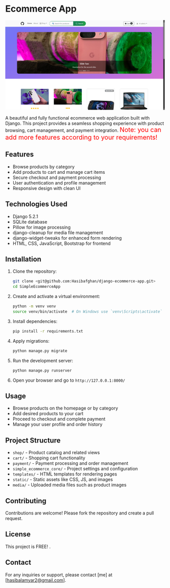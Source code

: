 # Ecommerce App 

![Ecommerce Banner](static/assets/Myshop.png)

A beautiful and fully functional ecommerce web application built with Django. This project provides a seamless shopping experience with product browsing, cart management, and payment integration.
<span style="color: red; font-size : 20px">Note: you can add more features according to your requirements!</span>

## Features

- Browse products by category
- Add products to cart and manage cart items
- Secure checkout and payment processing
- User authentication and profile management
- Responsive design with clean UI

## Technologies Used

- Django 5.2.1
- SQLite database
- Pillow for image processing
- django-cleanup for media file management
- django-widget-tweaks for enhanced form rendering
- HTML, CSS, JavaScript, Bootstrap for frontend

## Installation

1. Clone the repository:
   ```bash
   git clone <git@github.com:Hasibafghan/django-ecommerce-app.git>
   cd SimpleEcommerceApp
   ```

2. Create and activate a virtual environment:
   ```bash
   python -m venv venv
   source venv/bin/activate  # On Windows use `venv\Scripts\activate`
   ```

3. Install dependencies:
   ```bash
   pip install -r requirements.txt
   ```

4. Apply migrations:
   ```bash
   python manage.py migrate
   ```

5. Run the development server:
   ```bash
   python manage.py runserver
   ```

6. Open your browser and go to `http://127.0.0.1:8000/`

## Usage

- Browse products on the homepage or by category
- Add desired products to your cart
- Proceed to checkout and complete payment
- Manage your user profile and order history

## Project Structure

- `shop/` - Product catalog and related views
- `cart/` - Shopping cart functionality
- `payment/` - Payment processing and order management
- `simple_ecommerce_core/` - Project settings and configuration
- `templates/` - HTML templates for rendering pages
- `static/` - Static assets like CSS, JS, and images
- `media/` - Uploaded media files such as product images

## Contributing

Contributions are welcome! Please fork the repository and create a pull request.

## License

This project is FREE! .

## Contact

For any inquiries or support, please contact [me] at [hasibalamyar2@gmail.com].
